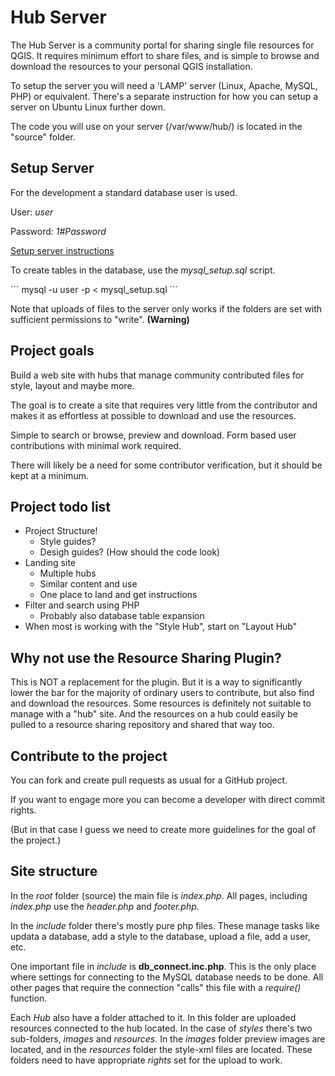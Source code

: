 # Hub Server

The Hub Server is a community portal for sharing single file resources for QGIS. It requires minimum effort to share files, and is simple to browse and download the resources to your personal QGIS installation.

To setup the server you will need a 'LAMP' server (Linux, Apache, MySQL, PHP) or equivalent. There's a separate instruction for how you can setup a server on Ubuntu Linux further down.

The code you will use on your server (/var/www/hub/) is located in the "source" folder.

## Setup Server

For the development a standard database user is used.

User: _user_

Password: _1#Password_

[Setup server instructions](https://github.com/style-hub/hub-server/blob/master/setup-server.md)

To create tables in the database, use the _mysql_setup.sql_ script.

´´´
mysql -u user -p < mysql_setup.sql
´´´

Note that uploads of files to the server only works if the folders are set with sufficient permissions to "write". __(Warning)__

## Project goals

Build a web site with hubs that manage community contributed files for style, layout and maybe more.

The goal is to create a site that requires very little from the contributor and makes it as effortless at possible to download and use the resources.

Simple to search or browse, preview and download. Form based user contributions with minimal work required.

There will likely be a need for some contributor verification, but it should be kept at a minimum.

## Project todo list

* Project Structure!  
  * Style guides?
  * Desigh guides? (How should the code look)
* Landing site 
  * Multiple hubs
  * Similar content and use
  * One place to land and get instructions
* Filter and search using PHP
  * Probably also database table expansion
* When most is working with the "Style Hub", start on "Layout Hub"

## Why not use the Resource Sharing Plugin?

This is NOT a replacement for the plugin. But it is a way to significantly lower the bar for the majority of ordinary users to contribute, but also find and download the resources. Some resources is definitely not suitable to manage with a "hub" site. And the resources on a hub could easily be pulled to a resource sharing repository and shared that way too.

## Contribute to the project

You can fork and create pull requests as usual for a GitHub project.

If you want to engage more you can become a developer with direct commit rights.

(But in that case I guess we need to create more guidelines for the goal of the project.)

## Site structure

In the _root_ folder (source) the main file is _index.php_. All pages, including _index.php_ use the _header.php_ and _footer.php_.

In the _include_ folder there's mostly pure php files. These manage tasks like updata a database, add a style to the database, upload a file, add a user, etc.

One important file in _include_ is __db_connect.inc.php__. This is the only place where settings for connecting to the MySQL database needs to be done. All other pages that require the connection "calls" this file with a _require()_ function.

Each _Hub_ also have a folder attached to it. In this folder are uploaded resources connected to the hub located. In the case of _styles_ there's two sub-folders, _images_ and _resources_. In the _images_ folder preview images are located, and in the _resources_ folder the style-xml files are located. These folders need to have appropriate _rights_ set for the upload to work.